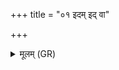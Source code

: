 +++
title = "०१ इदम् इद् वा"

+++
<details><summary>मूलम् (GR)</summary>

इदम् इद् वा उ नापरं  
जरसीत उतापरम् ।  
जाया पतिम् इव वाससा-  
-अभ्य् एनं भूम ऊर्णुहि ॥
</details>